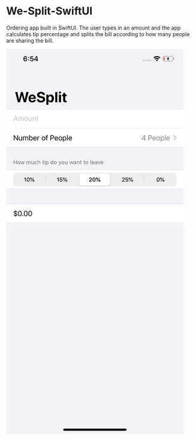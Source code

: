 # We-Split-SwiftUI
Ordering app built in SwiftUI. The user types in an amount and the app calculates tip percentage and splits the bill according to how many people are sharing the bill.

![screenshot](https://github.com/TheIronLord/We-Split-SwiftUI/blob/master/screenshot.png)
